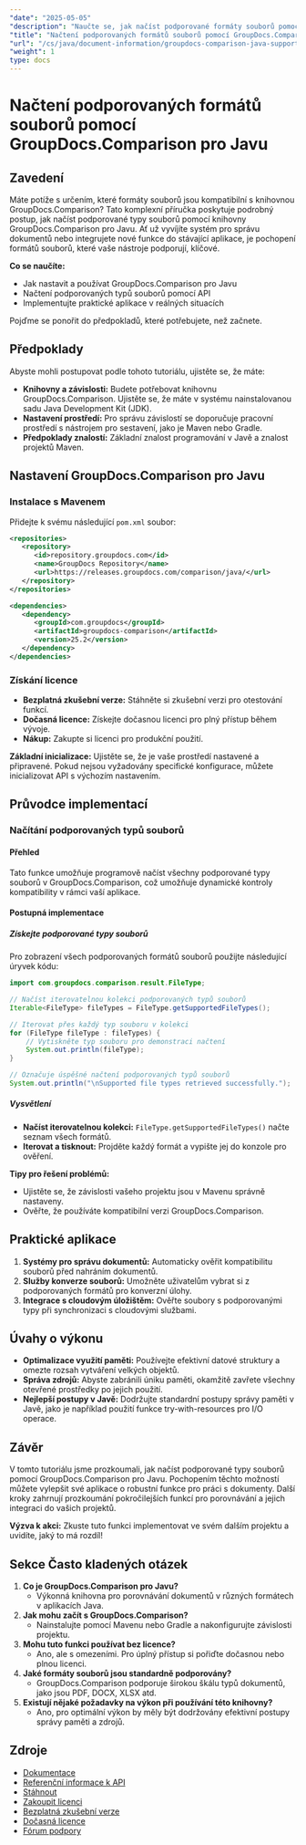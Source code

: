 ```yaml
---
"date": "2025-05-05"
"description": "Naučte se, jak načíst podporované formáty souborů pomocí nástroje GroupDocs.Comparison pro Javu. Postupujte podle tohoto podrobného návodu a vylepšete své systémy pro správu dokumentů."
"title": "Načtení podporovaných formátů souborů pomocí GroupDocs.Comparison pro Javu – Komplexní průvodce"
"url": "/cs/java/document-information/groupdocs-comparison-java-supported-formats/"
"weight": 1
type: docs
---
```

# Načtení podporovaných formátů souborů pomocí GroupDocs.Comparison pro Javu

## Zavedení

Máte potíže s určením, které formáty souborů jsou kompatibilní s knihovnou GroupDocs.Comparison? Tato komplexní příručka poskytuje podrobný postup, jak načíst podporované typy souborů pomocí knihovny GroupDocs.Comparison pro Javu. Ať už vyvíjíte systém pro správu dokumentů nebo integrujete nové funkce do stávající aplikace, je pochopení formátů souborů, které vaše nástroje podporují, klíčové.

**Co se naučíte:**
- Jak nastavit a používat GroupDocs.Comparison pro Javu
- Načtení podporovaných typů souborů pomocí API
- Implementujte praktické aplikace v reálných situacích

Pojďme se ponořit do předpokladů, které potřebujete, než začnete.

## Předpoklady

Abyste mohli postupovat podle tohoto tutoriálu, ujistěte se, že máte:

- **Knihovny a závislosti:** Budete potřebovat knihovnu GroupDocs.Comparison. Ujistěte se, že máte v systému nainstalovanou sadu Java Development Kit (JDK).
- **Nastavení prostředí:** Pro správu závislostí se doporučuje pracovní prostředí s nástrojem pro sestavení, jako je Maven nebo Gradle.
- **Předpoklady znalostí:** Základní znalost programování v Javě a znalost projektů Maven.

## Nastavení GroupDocs.Comparison pro Javu

### Instalace s Mavenem

Přidejte k svému následující `pom.xml` soubor:

```xml
<repositories>
   <repository>
      <id>repository.groupdocs.com</id>
      <name>GroupDocs Repository</name>
      <url>https://releases.groupdocs.com/comparison/java/</url>
   </repository>
</repositories>

<dependencies>
   <dependency>
      <groupId>com.groupdocs</groupId>
      <artifactId>groupdocs-comparison</artifactId>
      <version>25.2</version>
   </dependency>
</dependencies>
```

### Získání licence

- **Bezplatná zkušební verze:** Stáhněte si zkušební verzi pro otestování funkcí.
- **Dočasná licence:** Získejte dočasnou licenci pro plný přístup během vývoje.
- **Nákup:** Zakupte si licenci pro produkční použití.

**Základní inicializace:**
Ujistěte se, že je vaše prostředí nastavené a připravené. Pokud nejsou vyžadovány specifické konfigurace, můžete inicializovat API s výchozím nastavením.

## Průvodce implementací

### Načítání podporovaných typů souborů

#### Přehled
Tato funkce umožňuje programově načíst všechny podporované typy souborů v GroupDocs.Comparison, což umožňuje dynamické kontroly kompatibility v rámci vaší aplikace.

#### Postupná implementace

##### Získejte podporované typy souborů

Pro zobrazení všech podporovaných formátů souborů použijte následující úryvek kódu:

```java
import com.groupdocs.comparison.result.FileType;

// Načíst iterovatelnou kolekci podporovaných typů souborů
Iterable<FileType> fileTypes = FileType.getSupportedFileTypes();

// Iterovat přes každý typ souboru v kolekci
for (FileType fileType : fileTypes) {
    // Vytiskněte typ souboru pro demonstraci načtení
    System.out.println(fileType);
}

// Označuje úspěšné načtení podporovaných typů souborů
System.out.println("\nSupported file types retrieved successfully.");
```

##### Vysvětlení
- **Načíst iterovatelnou kolekci:** `FileType.getSupportedFileTypes()` načte seznam všech formátů.
- **Iterovat a tisknout:** Projděte každý formát a vypište jej do konzole pro ověření.

**Tipy pro řešení problémů:**
- Ujistěte se, že závislosti vašeho projektu jsou v Mavenu správně nastaveny.
- Ověřte, že používáte kompatibilní verzi GroupDocs.Comparison.

## Praktické aplikace

1. **Systémy pro správu dokumentů:** Automaticky ověřit kompatibilitu souborů před nahráním dokumentů.
2. **Služby konverze souborů:** Umožněte uživatelům vybrat si z podporovaných formátů pro konverzní úlohy.
3. **Integrace s cloudovým úložištěm:** Ověřte soubory s podporovanými typy při synchronizaci s cloudovými službami.

## Úvahy o výkonu

- **Optimalizace využití paměti:** Používejte efektivní datové struktury a omezte rozsah vytváření velkých objektů.
- **Správa zdrojů:** Abyste zabránili úniku paměti, okamžitě zavřete všechny otevřené prostředky po jejich použití.
- **Nejlepší postupy v Javě:** Dodržujte standardní postupy správy paměti v Javě, jako je například použití funkce try-with-resources pro I/O operace.

## Závěr

V tomto tutoriálu jsme prozkoumali, jak načíst podporované typy souborů pomocí GroupDocs.Comparison pro Javu. Pochopením těchto možností můžete vylepšit své aplikace o robustní funkce pro práci s dokumenty. Další kroky zahrnují prozkoumání pokročilejších funkcí pro porovnávání a jejich integraci do vašich projektů.

**Výzva k akci:** Zkuste tuto funkci implementovat ve svém dalším projektu a uvidíte, jaký to má rozdíl!

## Sekce Často kladených otázek

1. **Co je GroupDocs.Comparison pro Javu?**
   - Výkonná knihovna pro porovnávání dokumentů v různých formátech v aplikacích Java.
2. **Jak mohu začít s GroupDocs.Comparison?**
   - Nainstalujte pomocí Mavenu nebo Gradle a nakonfigurujte závislosti projektu.
3. **Mohu tuto funkci používat bez licence?**
   - Ano, ale s omezeními. Pro úplný přístup si pořiďte dočasnou nebo plnou licenci.
4. **Jaké formáty souborů jsou standardně podporovány?**
   - GroupDocs.Comparison podporuje širokou škálu typů dokumentů, jako jsou PDF, DOCX, XLSX atd.
5. **Existují nějaké požadavky na výkon při používání této knihovny?**
   - Ano, pro optimální výkon by měly být dodržovány efektivní postupy správy paměti a zdrojů.

## Zdroje

- [Dokumentace](https://docs.groupdocs.com/comparison/java/)
- [Referenční informace k API](https://reference.groupdocs.com/comparison/java/)
- [Stáhnout](https://releases.groupdocs.com/comparison/java/)
- [Zakoupit licenci](https://purchase.groupdocs.com/buy)
- [Bezplatná zkušební verze](https://releases.groupdocs.com/comparison/java/)
- [Dočasná licence](https://purchase.groupdocs.com/temporary-license/)
- [Fórum podpory](https://forum.groupdocs.com/c/comparison)